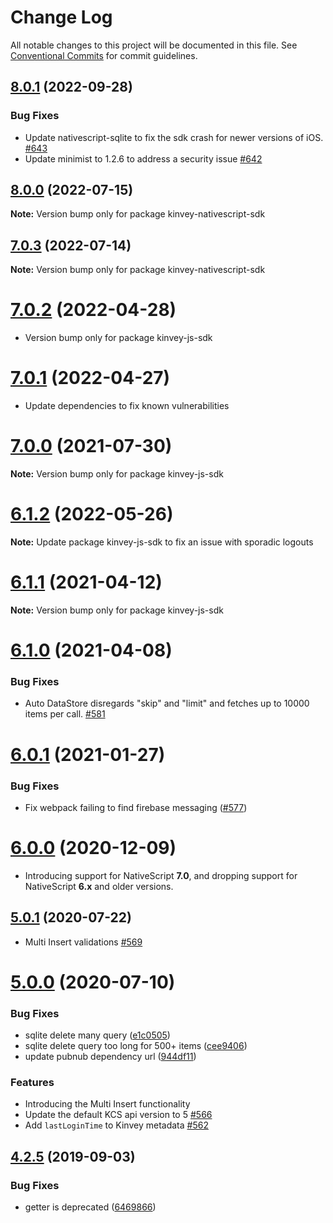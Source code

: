 # Change Log

All notable changes to this project will be documented in this file.
See [Conventional Commits](https://conventionalcommits.org) for commit guidelines.

## [8.0.1](https://github.com/Kinvey/js-sdk/compare/kinvey-nativescript-sdk@8.0.0...kinvey-nativescript-sdk@8.0.1) (2022-09-28)


### Bug Fixes

* Update nativescript-sqlite to fix the sdk crash for newer versions of iOS. [#643](https://github.com/Kinvey/js-sdk/pull/643)
* Update minimist to 1.2.6 to address a security issue [#642](https://github.com/Kinvey/js-sdk/pull/642)





## [8.0.0](https://github.com/Kinvey/js-sdk/compare/kinvey-nativescript-sdk@7.0.3...kinvey-nativescript-sdk@8.0.0) (2022-07-15)

**Note:** Version bump only for package kinvey-nativescript-sdk





## [7.0.3](https://github.com/Kinvey/js-sdk/compare/kinvey-nativescript-sdk@7.0.2...kinvey-nativescript-sdk@7.0.3) (2022-07-14)

**Note:** Version bump only for package kinvey-nativescript-sdk





# [7.0.2](https://github.com/Kinvey/js-sdk/compare/kinvey-nativescript-sdk@7.0.1...kinvey-nativescript-sdk@7.0.2) (2022-04-28)

* Version bump only for package kinvey-js-sdk





# [7.0.1](https://github.com/Kinvey/js-sdk/compare/kinvey-nativescript-sdk@7.0.0...kinvey-nativescript-sdk@7.0.1) (2022-04-27)

* Update dependencies to fix known vulnerabilities





# [7.0.0](https://github.com/Kinvey/js-sdk/compare/kinvey-nativescript-sdk@6.1.1...kinvey-nativescript-sdk@7.0.0) (2021-07-30)

**Note:** Version bump only for package kinvey-js-sdk





# [6.1.2](https://github.com/Kinvey/js-sdk/compare/kinvey-nativescript-sdk@6.1.1...kinvey-nativescript-sdk@6.1.2) (2022-05-26)

**Note:** Update package kinvey-js-sdk to fix an issue with sporadic logouts





# [6.1.1](https://github.com/Kinvey/js-sdk/compare/kinvey-nativescript-sdk@6.1.0...kinvey-nativescript-sdk@6.1.1) (2021-04-12)

**Note:** Version bump only for package kinvey-js-sdk





# [6.1.0](https://github.com/Kinvey/js-sdk/compare/kinvey-nativescript-sdk@6.0.1...kinvey-nativescript-sdk@6.1.0) (2021-04-08)


### Bug Fixes

* Auto DataStore disregards "skip" and "limit" and fetches up to 10000 items per call. [#581](https://github.com/Kinvey/js-sdk/pull/581)





# [6.0.1](https://github.com/Kinvey/js-sdk/compare/kinvey-nativescript-sdk@6.0.0...kinvey-nativescript-sdk@6.0.1) (2021-01-27)


### Bug Fixes

* Fix webpack failing to find firebase messaging ([#577](https://github.com/Kinvey/js-sdk/pull/577))





# [6.0.0](https://github.com/Kinvey/js-sdk/compare/kinvey-nativescript-sdk@5.0.1...kinvey-nativescript-sdk@6.0.0) (2020-12-09)

* Introducing support for NativeScript **7.0**, and dropping support for NativeScript **6.x** and older versions.





## [5.0.1](https://github.com/Kinvey/js-sdk/compare/kinvey-nativescript-sdk@5.0.0...kinvey-nativescript-sdk@5.0.1) (2020-07-22)

* Multi Insert validations [#569](https://github.com/Kinvey/js-sdk/pull/569)





# [5.0.0](https://github.com/Kinvey/js-sdk/compare/kinvey-nativescript-sdk@4.2.5...kinvey-nativescript-sdk@5.0.0) (2020-07-10)


### Bug Fixes

* sqlite delete many query ([e1c0505](https://github.com/Kinvey/js-sdk/commit/e1c0505))
* sqlite delete query too long for 500+ items ([cee9406](https://github.com/Kinvey/js-sdk/commit/cee9406))
* update pubnub dependency url ([944df11](https://github.com/Kinvey/js-sdk/commit/944df11))


### Features

* Introducing the Multi Insert functionality
* Update the default KCS api version to 5 [#566](https://github.com/Kinvey/js-sdk/pull/566)
* Add `lastLoginTime` to Kinvey metadata [#562](https://github.com/Kinvey/js-sdk/pull/562)





## [4.2.5](https://github.com/Kinvey/js-sdk/compare/kinvey-nativescript-sdk@4.2.3...kinvey-nativescript-sdk@4.2.5) (2019-09-03)


### Bug Fixes

* getter is deprecated ([6469866](https://github.com/Kinvey/js-sdk/commit/6469866))
